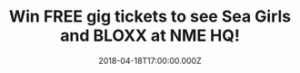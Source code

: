 ---
campaign-uuid: "c-81e94312-6b33-4fd3-8537-8746141eb208"
type: "Preview"
category: "competition"
date: "2018-04-18T17:00:00.000Z"
end-date: "2018-04-29T23:59:00.000Z"
disable-form: false
is_promoted: false
has_entry_page: true
title: "Win FREE gig tickets to see Sea Girls and BLOXX at NME HQ!"
competition-description: "<p>Want to hear some epic live music? Then you won't want\
  \ to miss this...\r\nNME is opening it's doors to host an exclusive lock-in gig\
  \ in association with 19 Crimes Winery – and we've got a limited amount of FREE\
  \ tickets to give away, Want in?</p> \r\n<p>You can get your hands on one of 35\
  \ pairs of tickets to see Sea Girls and BLOXX at NME HQ in London on Thursday 3\
  \ May 2018! All you need to do is enter your details and you could be swaying along\
  \ in the crowd, wine in hand as the alt rock/indie pop bands fill your ears with\
  \ their favourite songs!</p>"
hero-header: "Win FREE gig tickets to see Sea Girls and BLOXX at NME HQ in London!"
terms-confirmation: "N/A"
banner-img: "https://assets.expresslyapp.com/asset-d6c7d6ab-43b6-472c-a2ec-acb377522d50.jpg"
logo-left-href: "http://19crimes.com"
logo-left-image: "https://assets.expresslyapp.com/asset-ea931195-26b7-4606-a3a3-93d40eccbf66.jpg"
logo-left-title: "19 Crimes"
bg-image-hero: "https://assets.expresslyapp.com/asset-d0bfed59-bdd3-4672-8454-3e3deea5fa7d.jpg"
bg-image-first: "https://assets.expresslyapp.com/asset-39302f83-1ee7-4a2b-bf3b-83c5c42ebcbf.jpg"
bg-image-second: "https://assets.expresslyapp.com/asset-d2f1333f-a7b0-4ac9-b7b8-245b0052e523.jpg"
bg-image-third: "https://assets.expresslyapp.com/asset-6c52b6a8-8f05-4ea0-8fdf-1be034e9bd27.jpg"
section1-content: "<p>If you don't already know, one of the most exciting new indie\
  \ bands on the bloc – Sea Girls – are all set to take to the stage!</p>\r\n<p>It\
  \ can be easy to simiss four-piece indie bands as simply one of many, but Sea Girls\
  \ have something gloriously special up their sleeves! Led by the prowling and captivating\
  \ figure of frontman Henry Camamile; this is one gig you shouldn't miss!</p>"
section2-content: "Sea Girls are not the only special guests: BLOXX are known to fuse\
  \ grungy undertones with classic indie-influenced melodies to create their unique,\
  \ yet comfortably familiar sound that's most evident at their live shows!"
section3-content: "<p>If you're a big fan of Sea Girls and BLOXX, or just up for a\
  \ banging night out, complete the form below!</p> \r\n<p>But hurry! the competition\
  \ closes on Sunday 29 April at 23:59! Over 18s only and ID will be required. Winners\
  \ will be contacted via email on Monday 30 April 2018 to confirm attendance!</p>\r\
  \n<p>Good luck!</p>"
entry-title: "Win FREE gig tickets to see Sea Girls and BLOXX at NME HQ in London\
  \ on 3 May 2018!"
entry-content: "Dance along to some banging tunes courtesy of Sea Girls and BLOXX\
  \ at the next NME Lock In in association with 19 Crimes Winery at NME's HQ in London.\
  \ Good luck!"
has-winner: false
prize-description: "One pair of 35 tickets to see Sea Girls and BLOXX at NME HQ."
prize-restrictions: "Over 18s only and ID will be required."
special-conditions: "This competition is promoted in conjunction with Time Inc UK\
  \ and these special Terms and Conditions apply:\r\n<a href=\"Terms and conditions\
  \ 19 Crimes Lock In Competition V3.pdf\"> Time Inc UK 19 Crimes Lock in Competition\
  \ Terms & Conditions </a>.\r\nNotable extract: all expenses (including but not limited\
  \ to travel expenses) are not covered."
---